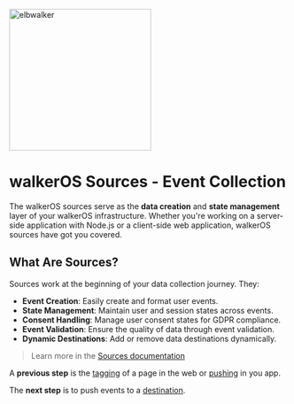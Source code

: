 <p align="left">
  <a href="https://elbwalker.com">
    <img title="elbwalker" src='https://www.elbwalker.com/img/elbwalker_logo.png' width="256px"/>
  </a>
</p>

# walkerOS Sources - Event Collection

The walkerOS sources serve as the **data creation** and **state management**
layer of your walkerOS infrastructure. Whether you're working on a server-side
application with Node.js or a client-side web application, walkerOS sources have
got you covered.

## What Are Sources?

Sources work at the beginning of your data collection journey. They:

- **Event Creation**: Easily create and format user events.
- **State Management**: Maintain user and session states across events.
- **Consent Handling**: Manage user consent states for GDPR compliance.
- **Event Validation**: Ensure the quality of data through event validation.
- **Dynamic Destinations**: Add or remove data destinations dynamically.

> Learn more in the
> [Sources documentation](https://www.elbwalker.com/docs/sources/)

A **previous step** is the
[tagging](https://www.elbwalker.com/docs/sources/walkerjs/tagging/) of a page in
the web or [pushing](https://www.elbwalker.com/docs/sources/node#push) in you
app.

The **next step** is to push events to a
[destination](https://www.elbwalker.com/docs/destinations/).
